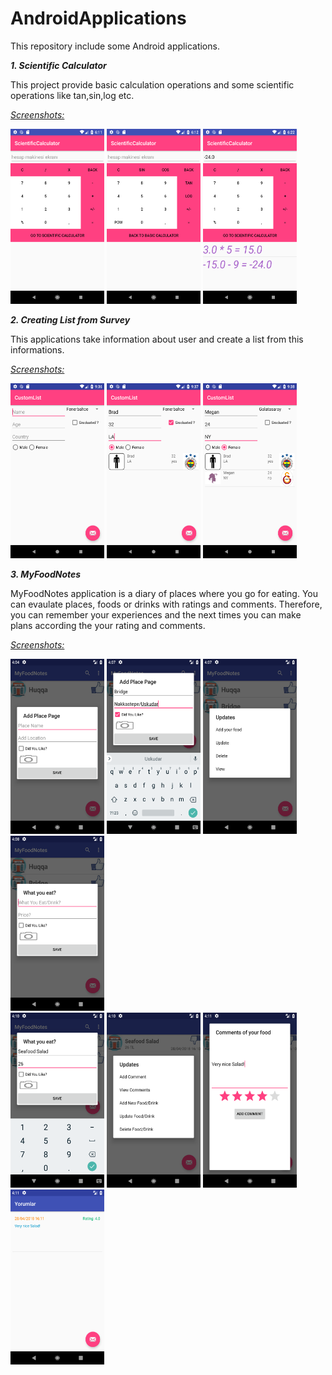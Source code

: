 # AndroidApplications
This repository include some Android applications.

<b> <i>1. Scientific Calculator</i></b>

This project provide basic calculation operations and some scientific operations like tan,sin,log etc.

  <i><u>Screenshots:</u></i>

<img src="AndroidStudioProjects/ScientificCalculator/images/Screenshot_1522941099.png" width="150" height="280"> <img src="AndroidStudioProjects/ScientificCalculator/images/Screenshot_1522941130.png" width="150" height="280"> <img src="AndroidStudioProjects/ScientificCalculator/images/Screenshot_1522941763.png" width="150" height="280">

<b> <i>2. Creating List from Survey</i></b>

This applications take information about user and create a list from this informations. 

  <i><u>Screenshots:</u></i>

<img src="AndroidStudioProjects/CustomList/images/Screenshot_1522953415.png" width="150" height="280"> <img src="AndroidStudioProjects/CustomList/images/Screenshot_1522953451.png" width="150" height="280"> <img src="AndroidStudioProjects/CustomList/images/Screenshot_1522953499.png" width="150" height="280">


<b> <i>3. MyFoodNotes </i></b>

MyFoodNotes application is a diary of places where you go for eating. You can evaulate places, foods or drinks with ratings and comments. Therefore, you can remember your experiences and the next times you can make plans according the your rating and comments.
  
  <i><u>Screenshots:</u></i>
  
<img src="AndroidStudioProjects/MyFoodNotes/images/Screenshot_1524920684.png" width="150" height="280"> <img src="AndroidStudioProjects/MyFoodNotes/images/Screenshot_1524920829.png" width="150" height="280"> <img src="AndroidStudioProjects/MyFoodNotes/images/Screenshot_1524920875.png" width="150" height="280"> <img src="AndroidStudioProjects/MyFoodNotes/images/Screenshot_1524920885.png" width="150" height="280"> 
<br>
<img src="AndroidStudioProjects/MyFoodNotes/images/Screenshot_1524921013.png" width="150" height="280"> 
<img src="AndroidStudioProjects/MyFoodNotes/images/Screenshot_1524921045.png" width="150" height="280"> <img src="AndroidStudioProjects/MyFoodNotes/images/Screenshot_1524921067.png" width="150" height="280"> <img src="AndroidStudioProjects/MyFoodNotes/images/Screenshot_1524921090.png" width="150" height="280">
  
